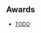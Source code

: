 ## Awards

<ul style="margin:0 0 20px;">
  <li><a href="https://dzp62442.github.io/"><autocolor>TODO</autocolor></a></li>
</ul>